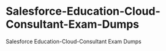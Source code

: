 # Salesforce-Education-Cloud-Consultant-Exam-Dumps
Salesforce Education-Cloud-Consultant Exam Dumps
